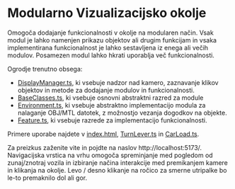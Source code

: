 # Modularno Vizualizacijsko okolje

Omogoča dodajanje funkcionalnosti v okolje na modularen način. Vsak modul je lahko namenjen prikazu objektov ali drugim 
funkcijam in vsaka implementirana funkcionalnost je lahko sestavljena iz enega ali večih modulov. 
Posamezen modul lahko hkrati uporablja več funkcionalnosti.

Ogrodje trenutno obsega:
* [DisplayManager.ts](src/DisplayManager.ts), ki vsebuje nadzor nad kamero, zaznavanje klikov objektov in metode za dodajanje modulov in funkcionalnosti.
* [BaseClasses.ts](src/BaseClasses.ts), ki vsebuje osnovni abstraktni razred za module
* [Environment.ts](src/Environment.ts), ki vsebuje abstraktno implementacijo modula za nalaganje OBJ/MTL datotek, z možnostjo vezanja dogodkov na objekte.
* [Feature.ts](src/Feature.ts), ki vsebuje razrede za implementacijo funkcionalnosti.

Primere uporabe najdete v [index.html](index.html), [TurnLever.ts](src/turn_lever/TurnLever.ts) in [CarLoad.ts](src/CarLoad.ts).

Za preizkus zaženite vite in pojdte na naslov http://localhost:5173/. Navigacijska vrstica na vrhu omogoča spreminjanje med pogledom od zunaj/znotraj vozila in izbiranje načina interakcije med premikanjem kamere in klikanja na okolje. Levo / desno klikanje na ročico za smerne utripalke bo le-to premaknilo dol ali gor.
